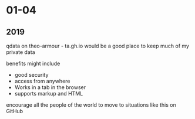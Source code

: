 <h1>01-04</h1>

<h2>2019</h2>
qdata on theo-armour - ta.gh.io would be a good place to keep much of my private data





benefits might include
- good security
- access from anywhere
- Works in a tab in the browser
- supports markup and HTML


encourage all the people of the world to move to situations like this on GitHub

